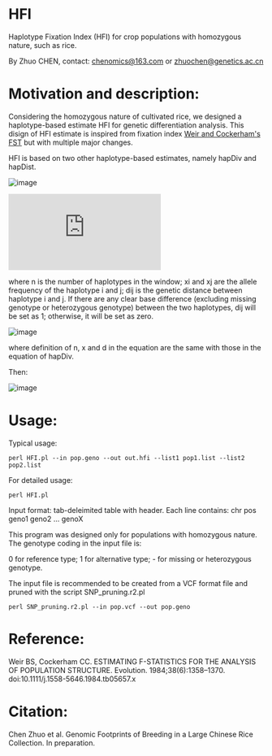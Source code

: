 # HFI
Haplotype Fixation Index (HFI) for crop populations with homozygous nature, such as rice.

By Zhuo CHEN, contact: chenomics@163.com or zhuochen@genetics.ac.cn

# Motivation and description:

Considering the homozygous nature of cultivated rice, we designed a haplotype-based estimate HFI for genetic differentiation analysis. This disign of HFI estimate is inspired from fixation index [Weir and Cockerham's FST](https://doi.org/10.1111/j.1558-5646.1984.tb05657.x) but with multiple major changes.

HFI is based on two other haplotype-based estimates, namely hapDiv and hapDist.

![image](https://latex.codecogs.com/gif.latex?\\\hapDiv=\sum_{i=1}^{n}\sum_{j=i}^{n}x_{i}x_{j}d_{ij})

![image](https://latex.codecogs.com/gif.latex?hapDiv%3D%5Csum_%7Bi%3D1%7D%5E%7Bn%7D%5Csum_%7Bj%3Di%7D%5E%7Bn%7Dx_%7Bi%7Dx_%7Bj%7Dd_%7Bij%7D)

where n is the number of haplotypes in the window; xi and xj are the allele frequency of the haplotype i and j; dij is the genetic distance between haplotype i and j. If there are any clear base difference (excluding missing genotype or heterozygous genotype) between the two haplotypes, dij will be set as 1; otherwise, it will be set as zero.

![image](https://latex.codecogs.com/gif.latex?\\\hapDist_{ab}=\frac{1}{2}\sum_{i=1}^{n}\sum_{j=1}^{n}x_{ai}x_{bj}d_{ij})

where definition of n, x and d in the equation are the same with those in the equation of hapDiv.

Then:

![image](https://latex.codecogs.com/gif.latex?\\\HFI_{ab}=hapDist_{ab}-\min(hapDiv_{a},hapDiv_{b}))

# Usage:

Typical usage:

`perl HFI.pl --in pop.geno --out out.hfi --list1 pop1.list --list2 pop2.list`

For detailed usage:

`perl HFI.pl`

Input format: tab-deleimited table with header. Each line contains: chr pos geno1 geno2 ... genoX

This program was designed only for populations with homozygous nature. The genotype coding in the input file is:

0 for reference type; 1 for alternative type; - for missing or heterozygous genotype.

The input file is recommended to be created from a VCF format file and pruned with the script SNP_pruning.r2.pl

`perl SNP_pruning.r2.pl --in pop.vcf --out pop.geno`

# Reference:

Weir BS, Cockerham CC. ESTIMATING F-STATISTICS FOR THE ANALYSIS OF POPULATION STRUCTURE. Evolution. 1984;38(6):1358–1370. doi:10.1111/j.1558-5646.1984.tb05657.x

# Citation:

Chen Zhuo et al. Genomic Footprints of Breeding in a Large Chinese Rice Collection. In preparation.
